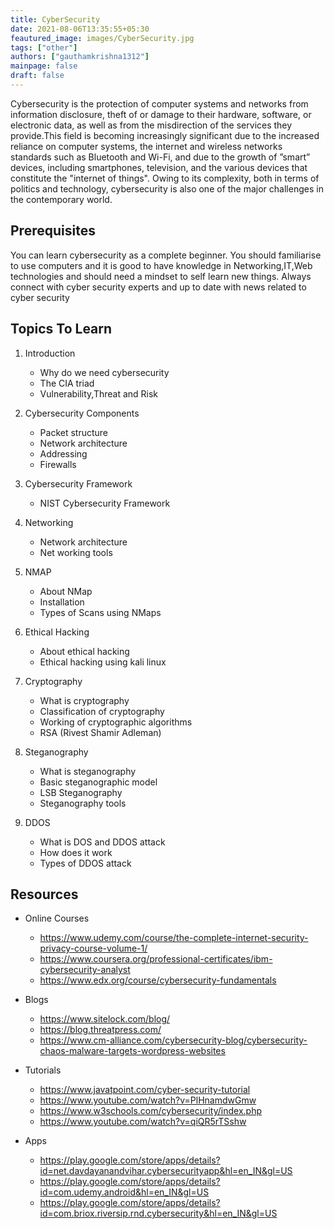 ```yaml
---
title: CyberSecurity
date: 2021-08-06T13:35:55+05:30
feautured_image: images/CyberSecurity.jpg
tags: ["other"]
authors: ["gauthamkrishna1312"]
mainpage: false
draft: false
---
```

Cybersecurity is the protection of computer systems and networks from information disclosure, theft of or damage to their hardware, software, or electronic data, as well as from the misdirection of the services they provide.This field is becoming increasingly significant due to the increased reliance on computer systems, the internet and wireless networks standards such as Bluetooth and Wi-Fi, and due to the growth of ”smart” devices, including smartphones, television, and the various devices that constitute the "internet of things". Owing to its complexity, both in terms of politics and technology, cybersecurity is also one of the major challenges in the contemporary world.

## Prerequisites

You can learn cybersecurity as a complete beginner. You should familiarise to use computers and it is good to have knowledge in Networking,IT,Web technologies and should need a mindset to self learn new things. Always connect with cyber security experts and up to date with news related to cyber security

## Topics To Learn

1. Introduction

   * Why do we need cybersecurity
   * The CIA triad
   * Vulnerability,Threat and Risk
2. Cybersecurity Components

   * Packet structure
   * Network architecture
   * Addressing
   * Firewalls
3. Cybersecurity Framework

   * NIST Cybersecurity Framework
4. Networking

   * Network architecture
   * Net working tools
5. NMAP

   * About NMap
   * Installation
   * Types of Scans using NMaps
6. Ethical Hacking

   * About ethical hacking
   * Ethical hacking using kali linux
7. Cryptography

   * What is cryptography
   * Classification of cryptography
   * Working of cryptographic algorithms
   * RSA (Rivest Shamir Adleman)
8. Steganography

   * What is steganography
   * Basic steganographic model
   * LSB Steganography
   * Steganography tools
9. DDOS

   * What is DOS and DDOS attack
   * How does it work
   * Types of DDOS attack

## Resources

* Online Courses

  * <https://www.udemy.com/course/the-complete-internet-security-privacy-course-volume-1/>
  * <https://www.coursera.org/professional-certificates/ibm-cybersecurity-analyst>
  * <https://www.edx.org/course/cybersecurity-fundamentals>
* Blogs

  * <https://www.sitelock.com/blog/>
  * <https://blog.threatpress.com/>
  * <https://www.cm-alliance.com/cybersecurity-blog/cybersecurity-chaos-malware-targets-wordpress-websites>
* Tutorials

  * <https://www.javatpoint.com/cyber-security-tutorial>
  * <https://www.youtube.com/watch?v=PlHnamdwGmw>
  * <https://www.w3schools.com/cybersecurity/index.php>
  * <https://www.youtube.com/watch?v=qiQR5rTSshw>
* Apps

  * <https://play.google.com/store/apps/details?id=net.davdayanandvihar.cybersecurityapp&hl=en_IN&gl=US>
  * <https://play.google.com/store/apps/details?id=com.udemy.android&hl=en_IN&gl=US>
  * <https://play.google.com/store/apps/details?id=com.briox.riversip.rnd.cybersecurity&hl=en_IN&gl=US>